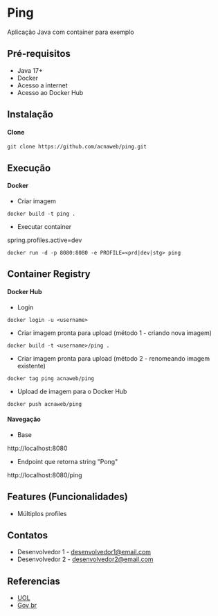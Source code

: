 # Ping

Aplicação Java com container para exemplo

## Pré-requisitos

- Java 17+
- Docker 
- Acesso a internet
- Acesso ao Docker Hub

## Instalação

#### Clone

```
git clone https://github.com/acnaweb/ping.git
```

## Execução


#### Docker

* Criar imagem

```
docker build -t ping .
```

* Executar container

spring.profiles.active=dev

```
docker run -d -p 8080:8080 -e PROFILE=<prd|dev|stg> ping
```

## Container Registry


#### Docker Hub

* Login

```
docker login -u <username>
```

* Criar imagem pronta para upload (método 1 - criando nova imagem)


```
docker build -t <username>/ping .
```


* Criar imagem pronta para upload (método 2 - renomeando imagem existente)


```
docker tag ping acnaweb/ping
```


* Upload de imagem para o Docker Hub


```
docker push acnaweb/ping 
```



#### Navegação

- Base

http://localhost:8080

- Endpoint que retorna string "Pong"

http://localhost:8080/ping 


## Features (Funcionalidades)

- Múltiplos profiles

## Contatos

- Desenvolvedor 1 - desenvolvedor1@email.com
- Desenvolvedor 2 - desenvolvedor2@email.com

## Referencias

 - [UOL](https://www.uol.com.br/)
 - [Gov br](https://www.gov.br/)
